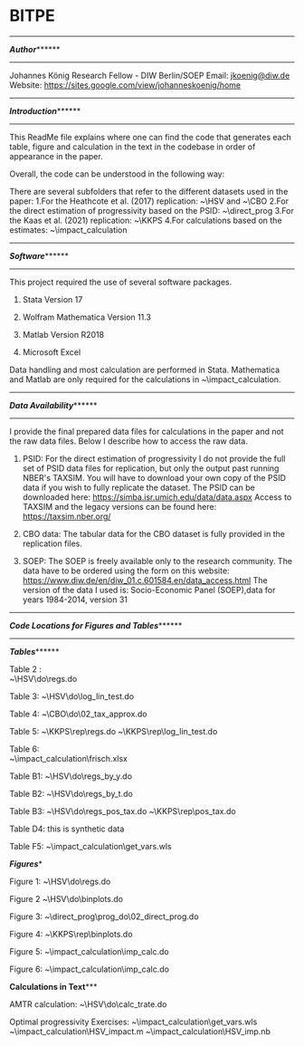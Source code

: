 # BITPE
******************************************
***************Author*********************
******************************************

Johannes König
Research Fellow - DIW Berlin/SOEP
Email: jkoenig@diw.de
Website: https://sites.google.com/view/johanneskoenig/home

************************************************
***************Introduction*********************
************************************************

This ReadMe file explains where one can find the code that generates
each table, figure and calculation in the text in the codebase
in order of appearance in the paper.

Overall, the code can be understood in the following way:

There are several subfolders that refer to the different datasets used in
the paper:
	1.For the Heathcote et al. (2017) replication: ~\HSV and ~\CBO
	2.For the direct estimation of progressivity based on the PSID: ~\direct_prog
	3.For the Kaas et al. (2021) replication: ~\KKPS
	4.For calculations based on the estimates: ~\impact_calculation


********************************************
***************Software*********************
********************************************

This project required the use of several software packages.

1. Stata Version 17

2. Wolfram Mathematica Version 11.3

3. Matlab Version R2018	  

4. Microsoft Excel 

Data handling and most calculation are performed in Stata.
Mathematica and Matlab are only required for the calculations in ~\impact_calculation.


*****************************************************
***************Data Availability*********************
*****************************************************

I provide the final prepared data files for calculations in the paper and
not the raw data files. Below I describe how to access the raw data.


1. PSID:
For the direct estimation of progressivity I do not provide the
full set of PSID data files for replication, but only the output past running NBER's TAXSIM.
You will have to download your own copy of the PSID data if you wish to fully replicate the dataset.
The PSID can be downloaded here: https://simba.isr.umich.edu/data/data.aspx
Access to TAXSIM and the legacy versions can be found here: https://taxsim.nber.org/

2. CBO data:
The tabular data for the CBO dataset is fully provided in the replication files.

3. SOEP:
The SOEP is freely available only to the research community. The data have to be
ordered using the form on this website: https://www.diw.de/en/diw_01.c.601584.en/data_access.html
The version of the data I used is:
Socio-Economic Panel (SOEP),data for years 1984-2014, version 31


*************************************************************************
***************Code Locations for Figures and Tables*********************
*************************************************************************


***************Tables*********************

Table 2 : 		
  		~\HSV\do\regs.do

Table 3: 
		~\HSV\do\log_lin_test.do

Table 4:
		~\CBO\do\02_tax_approx.do

Table 5:
		~\KKPS\rep\regs.do
		~\KKPS\rep\log_lin_test.do

Table 6: 	
  		~\impact_calculation\frisch.xlsx

Table B1:
		~\HSV\do\regs_by_y.do

Table B2:
		~\HSV\do\regs_by_t.do

Table B3:
		~\HSV\do\regs_pos_tax.do
		~\KKPS\rep\pos_tax.do

Table D4:
		this is synthetic data

Table F5:
		~\impact_calculation\get_vars.wls


*****************Figures******************

Figure 1:
		 ~\HSV\do\regs.do

Figure 2
		 ~\HSV\do\binplots.do

Figure 3:
		 ~\direct_prog\prog_do\02_direct_prog.do

Figure 4:
		 ~\KKPS\rep\binplots.do

Figure 5:
		 ~\impact_calculation\imp_calc.do

Figure 6:
		 ~\impact_calculation\imp_calc.do		 

************Calculations in Text***************

AMTR calculation:
		~\HSV\do\calc_trate.do

Optimal progressivity Exercises:
		~\impact_calculation\get_vars.wls
		~\impact_calculation\HSV_impact.m
		~\impact_calculation\HSV_imp.nb

